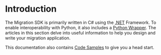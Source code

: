 # Introduction

The Migration SDK is primarily written in C# using the [.NET](https://dotnet.microsoft.com/en-us/learn/dotnet/what-is-dotnet-framework) Framework. To enable interoperability with Python, it also includes a [Python Wrapper](python_wrapper.md). The articles in this section delve into useful information to help you design and write your migration application.

This documentation also contains [Code Samples](~/samples/intro.md) to give you a head start.
